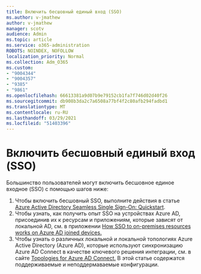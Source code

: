 ```yaml
---
title: Включить бесшовный единый вход (SSO)
ms.author: v-jmathew
author: v-jmathew
manager: scotv
audience: Admin
ms.topic: article
ms.service: o365-administration
ROBOTS: NOINDEX, NOFOLLOW
localization_priority: Normal
ms.collection: Adm_O365
ms.custom:
- "9004344"
- "9004357"
- "9385"
- "9861"
ms.openlocfilehash: 66613381a9d07b9e79152cb1fa7f746d02d40f26
ms.sourcegitcommit: db908b3da2c7a6508a77bf4f2c80afb294fadbd1
ms.translationtype: MT
ms.contentlocale: ru-RU
ms.lasthandoff: 03/29/2021
ms.locfileid: "51403396"
---
```

# <a name="enable-seamless-single-sign-on-sso"></a>Включить бесшовный единый вход (SSO)

Большинство пользователей могут включить бесшовное единое входное (SSO) с помощью шагов ниже:

1. Чтобы включить бесшовный SSO, выполните действия в статье [Azure Active Directory Seamless Single Sign-On: Quickstart](https://docs.microsoft.com/azure/active-directory/hybrid/how-to-connect-sso-quick-start).
2. Чтобы узнать, как получить опыт SSO на устройствах Azure AD, присоединив их к ресурсам и приложениям, которые зависят от локальной AD, см. в приложении [How SSO to on-premises resources works on Azure AD joined devices.](https://docs.microsoft.com/azure/active-directory/devices/azuread-join-sso)
3. Чтобы узнать о различных локальной и локальной топологиях Azure Active Directory (Azure AD), которые используют синхронизацию Azure AD Connect в качестве ключевого решения интеграции, см. в сайте [Topologies for Azure AD Connect.](https://docs.microsoft.com/azure/active-directory/hybrid/plan-connect-topologies) В этой статье содержатся поддерживаемые и неподдермаваемые конфигурации.
